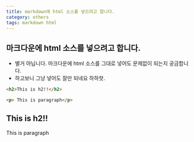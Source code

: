 ```yaml
---
title: markdown에 html 소스를 넣으려고 합니다. 
category: others
tags: markdown html 
---
```


## 마크다운에 html 소스를 넣으려고 합니다. 

- 별거 아닙니다. 마크다운에 html 소스를 그대로 넣어도 문제없이 되는지 궁금합니다. 
- 하고보니 그냥 넣어도 잘만 되네요 하하핫.

```html
<h2>This is h2!!</h2>

<p> This is paragraph</p>
```

<h2>This is h2!!</h2>

<p> This is paragraph</p>

<script type="text/javascript">
  (function() {
    var fn = function() {
      Bokeh.safely(function() {
        (function(root) {
          function embed_document(root) {
            
          var docs_json = '{"8a107733-ae1b-4278-aff2-fa34e23850af":{"roots":{"references":[{"attributes":{"fill_alpha":{"value":0.1},"fill_color":{"value":"#1f77b4"},"line_alpha":{"value":0.1},"line_color":{"value":"#1f77b4"},"size":{"units":"screen","value":15},"x":{"field":"x"},"y":{"field":"y"}},"id":"1509","type":"Circle"},{"attributes":{},"id":"1478","type":"LinearScale"},{"attributes":{"callback":null,"data":{"x":[1,2,3,4,5],"y":[6,7,2,4,5]},"selected":{"id":"1519","type":"Selection"},"selection_policy":{"id":"1518","type":"UnionRenderers"}},"id":"1507","type":"ColumnDataSource"},{"attributes":{},"id":"1518","type":"UnionRenderers"},{"attributes":{"bottom_units":"screen","fill_alpha":{"value":0.5},"fill_color":{"value":"lightgrey"},"left_units":"screen","level":"overlay","line_alpha":{"value":1.0},"line_color":{"value":"black"},"line_dash":[4,4],"line_width":{"value":2},"plot":null,"render_mode":"css","right_units":"screen","top_units":"screen"},"id":"1500","type":"BoxAnnotation"},{"attributes":{},"id":"1480","type":"LinearScale"},{"attributes":{"fill_alpha":{"value":0.5},"fill_color":{"value":"orange"},"line_color":{"value":"navy"},"size":{"units":"screen","value":15},"x":{"field":"x"},"y":{"field":"y"}},"id":"1508","type":"Circle"},{"attributes":{},"id":"1519","type":"Selection"},{"attributes":{"callback":null},"id":"1474","type":"DataRange1d"},{"attributes":{"data_source":{"id":"1507","type":"ColumnDataSource"},"glyph":{"id":"1508","type":"Circle"},"hover_glyph":null,"muted_glyph":null,"nonselection_glyph":{"id":"1509","type":"Circle"},"selection_glyph":null,"view":{"id":"1511","type":"CDSView"}},"id":"1510","type":"GlyphRenderer"},{"attributes":{"formatter":{"id":"1516","type":"BasicTickFormatter"},"plot":{"id":"1473","subtype":"Figure","type":"Plot"},"ticker":{"id":"1483","type":"BasicTicker"}},"id":"1482","type":"LinearAxis"},{"attributes":{"source":{"id":"1507","type":"ColumnDataSource"}},"id":"1511","type":"CDSView"},{"attributes":{},"id":"1492","type":"PanTool"},{"attributes":{"callback":null},"id":"1476","type":"DataRange1d"},{"attributes":{},"id":"1483","type":"BasicTicker"},{"attributes":{},"id":"1493","type":"WheelZoomTool"},{"attributes":{"plot":{"id":"1473","subtype":"Figure","type":"Plot"},"ticker":{"id":"1483","type":"BasicTicker"}},"id":"1486","type":"Grid"},{"attributes":{"overlay":{"id":"1500","type":"BoxAnnotation"}},"id":"1494","type":"BoxZoomTool"},{"attributes":{"formatter":{"id":"1514","type":"BasicTickFormatter"},"plot":{"id":"1473","subtype":"Figure","type":"Plot"},"ticker":{"id":"1488","type":"BasicTicker"}},"id":"1487","type":"LinearAxis"},{"attributes":{},"id":"1495","type":"SaveTool"},{"attributes":{},"id":"1516","type":"BasicTickFormatter"},{"attributes":{"plot":null,"text":""},"id":"1512","type":"Title"},{"attributes":{},"id":"1496","type":"ResetTool"},{"attributes":{},"id":"1488","type":"BasicTicker"},{"attributes":{},"id":"1514","type":"BasicTickFormatter"},{"attributes":{},"id":"1497","type":"HelpTool"},{"attributes":{"dimension":1,"plot":{"id":"1473","subtype":"Figure","type":"Plot"},"ticker":{"id":"1488","type":"BasicTicker"}},"id":"1491","type":"Grid"},{"attributes":{"below":[{"id":"1482","type":"LinearAxis"}],"left":[{"id":"1487","type":"LinearAxis"}],"plot_height":400,"plot_width":400,"renderers":[{"id":"1482","type":"LinearAxis"},{"id":"1486","type":"Grid"},{"id":"1487","type":"LinearAxis"},{"id":"1491","type":"Grid"},{"id":"1500","type":"BoxAnnotation"},{"id":"1510","type":"GlyphRenderer"}],"title":{"id":"1512","type":"Title"},"toolbar":{"id":"1498","type":"Toolbar"},"x_range":{"id":"1474","type":"DataRange1d"},"x_scale":{"id":"1478","type":"LinearScale"},"y_range":{"id":"1476","type":"DataRange1d"},"y_scale":{"id":"1480","type":"LinearScale"}},"id":"1473","subtype":"Figure","type":"Plot"},{"attributes":{"active_drag":"auto","active_inspect":"auto","active_multi":null,"active_scroll":"auto","active_tap":"auto","tools":[{"id":"1492","type":"PanTool"},{"id":"1493","type":"WheelZoomTool"},{"id":"1494","type":"BoxZoomTool"},{"id":"1495","type":"SaveTool"},{"id":"1496","type":"ResetTool"},{"id":"1497","type":"HelpTool"}]},"id":"1498","type":"Toolbar"}],"root_ids":["1473"]},"title":"Bokeh Application","version":"1.0.2"}}';
          var render_items = [{"docid":"8a107733-ae1b-4278-aff2-fa34e23850af","roots":{"1473":"5c624313-e483-4b36-8597-5dbe5575c64a"}}];
          root.Bokeh.embed.embed_items(docs_json, render_items);
        
          }
          if (root.Bokeh !== undefined) {
            embed_document(root);
          } else {
            var attempts = 0;
            var timer = setInterval(function(root) {
              if (root.Bokeh !== undefined) {
                embed_document(root);
                clearInterval(timer);
              }
              attempts++;
              if (attempts > 100) {
                console.log("Bokeh: ERROR: Unable to run BokehJS code because BokehJS library is missing");
                clearInterval(timer);
              }
            }, 10, root)
          }
        })(window);
      });
    };
    if (document.readyState != "loading") fn();
    else document.addEventListener("DOMContentLoaded", fn);
  })();
</script>